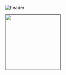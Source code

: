 ![header](https://capsule-render.vercel.app/api?type=waving&color=gradient&height=250&section=header&text=Decoy%20the%20World!!&stroke=000000&strokeWidth=2&fontAlign=60&fontSize=70)

<a href=""><img align="center" style="height:180px" src="https://github-readme-stats.vercel.app/api/top-langs/?username=decoyer&layout=donut&theme=nord&hide_border=true" /></a> 
